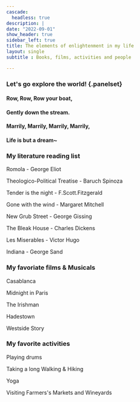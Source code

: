 ```yaml
---
cascade:
  headless: true
description: |
date: "2022-09-01"
show_header: true
sidebar_left: true
title: The elements of enlightenment in my life
layout: single
subtitle : Books, films, activities and people

---
```


### Let's go explore the world! {.panelset}
#### Row, Row, Row your boat, 

#### Gently down the stream.

#### Marrily, Marrily, Marrily, Marrily, 

#### Life is but a dream~

### My literature reading list

Romola - George Eliot

Theologico-Political Treatise - Baruch Spinoza

Tender is the night - F.Scott.Fitzgerald

Gone with the wind - Margaret Mitchell

New Grub Street - George Gissing

The Bleak House - Charles Dickens

Les Miserables - Victor Hugo

Indiana - George Sand

### My favoriate films & Musicals 

Casablanca

Midnight in Paris

The Irishman

Hadestown 

Westside Story

### My favorite activities

Playing drums

Taking a long Walking & Hiking

Yoga

Visiting Farmers's Markets and Wineyards


